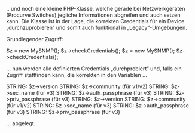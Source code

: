 .. und noch eine kleine PHP-Klasse, welche gerade bei Netzwerkgeräten (Procurve Switches) jegliche Informationen abgreifen und auch setzen kann.
Die Klasse ist in der Lage, die korrekten Credentials für ein Device „durchzuprobieren“ und somit auch funktional in „Legacy“-Umgebungen.

Grundlegender Zugriff:

$z = new MySNMP();
$z->checkCredentials();
$z = new MySNMP();
$z->checkCredentials();

… nun werden alle definierten Credentials „durchprobiert“ und, falls ein Zugriff stattfinden kann, die korrekten in den Variablen …


STRING: $z->version
STRING: $z->community           (für v1/v2)
STRING: $z->sec_name            (für v3)
STRING: $z->auth_passphrase     (für v3)
STRING: $z->priv_passphrase     (für v3)
STRING: $z->version
STRING: $z->community           (für v1/v2)
STRING: $z->sec_name            (für v3)
STRING: $z->auth_passphrase     (für v3)
STRING: $z->priv_passphrase     (für v3)

… abgelegt.
